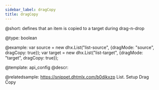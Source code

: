 ```yaml
---
sidebar_label: dragCopy
title: dragCopy
---          
```


@short: 
defines that an item is copied to a target during drag-n-drop




@type: boolean

@example: 
var source = new dhx.List("list-source", {dragMode: "source", dragCopy: true});
var target = new dhx.List("list-target", {dragMode: "target", dragCopy: true});


@template:	api_config
@descr: 

@relatedsample: https://snippet.dhtmlx.com/b0dikxzp	List. Setup Drag Copy

